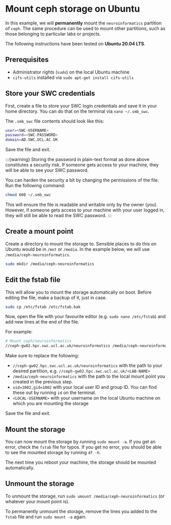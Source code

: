 # Mount ceph storage on Ubuntu
In this example, we will **permanently** mount the `neuroinformatics` partition of `ceph`. The same procedure can be used to mount other partitions, such as those belonging to particular labs or projects.

The following instructions have been tested on **Ubuntu 20.04 LTS**.

## Prerequisites
- Administrator rights (`sudo`) on the local Ubuntu machine
- `cifs-utils` installed via `sudo apt-get install cifs-utils`

## Store your SWC credentials
First, create a file to store your SWC login credentials and save it in your home directory.
You can do that on the terminal via `nano ~/.smb_swc`. 

The ``.smb_swc`` file contents should look like this:
```bash
user=<SWC-USERNAME>
password=<SWC-PASSWORD>
domain=AD.SWC.UCL.AC.UK
```
Save the file and exit.

:::{warning}
Storing the password in plain-text format as done above constitutes a security risk.
If someone gets access to your machine, they will be able to see your SWC password.

You can harden the security a bit by changing the permissions of the file. Run the following command:

```bash
chmod 600 ~/.smb_swc
```
This will ensure the file is readable and writable only by the owner (you).
However, if someone gets access to your machine with your user logged in, they will still be able to read the SWC password.
:::

## Create a mount point
Create a directory to mount the storage to. Sensible places to do this on Ubuntu would be in `/mnt` or `/media`. In the example below, we will use `/media/ceph-neuroinformatics`.

```bash 
sudo mkdir /media/ceph-neuroinformatics
```

## Edit the fstab file
This will allow you to mount the storage automatically on boot. Before editing the file, make a backup of it, just in case.
```bash
sudo cp /etc/fstab /etc/fstab.bak
```
Now, open the file with your favourite editor (e.g. `sudo nano /etc/fstab`) and add new lines at the end of the file. 

For example:
```bash
# Mount ceph/neuroinformatics
//ceph-gw02.hpc.swc.ucl.ac.uk/neuroinformatics /media/ceph-neuroinformatics cifs uid=1002,gid=1002,credentials=/home/<LOCAL-USERNAME>/.smb_swc 0 0
```
Make sure to replace the following:
- `//ceph-gw02.hpc.swc.ucl.ac.uk/neuroinformatics` with the path to your desired partition, e.g. `//ceph-gw02.hpc.swc.ucl.ac.uk/<LAB-NAME>`
- `/media/ceph-neuroinformatics` with the path to the local mount point you created in the previous step.
- `uid=1002,gid=1002` with your local user ID and group ID. You can find these out by running `id` on the terminal.
- `<LOCAL-USERNAME>` with your username on the local Ubuntu machine on which you are mounting the storage

Save the file and exit.

## Mount the storage
You can now mount the storage by running `sudo mount -a`. If you get an error, check the `fstab` file for typos. If you get no error, you should be able to see the mounted storage by running `df -h`.

The next time you reboot your machine, the storage should be mounted automatically.

## Unmount the storage
To unmount the storage, run `sudo umount /media/ceph-neuroinformatics` (or whatever your mount point is).

To permanently unmount the storage, remove the lines you added to the `fstab` file and run `sudo mount -a` again.
